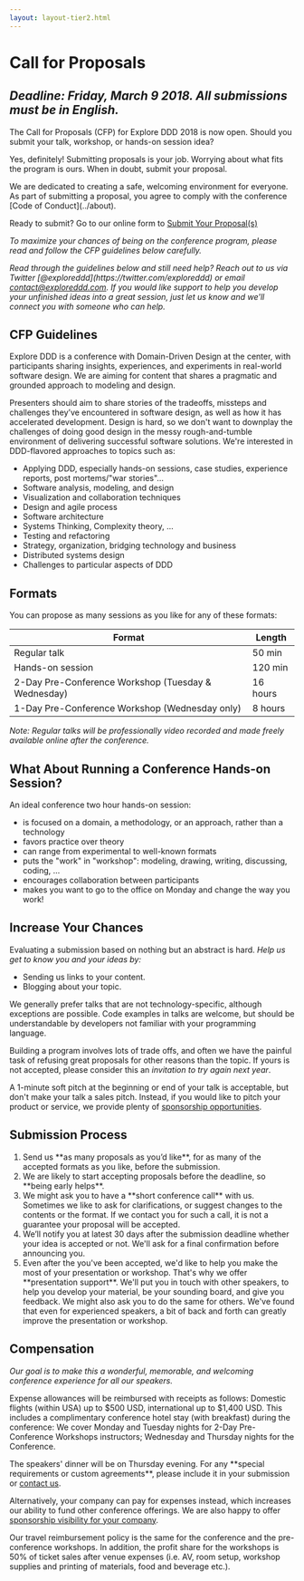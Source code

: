 ```yaml
---
layout: layout-tier2.html
---
```

<div class="container section page about">
  <h1 class="section-header">Call for Proposals</h1>

  <h2 class="page-subheader"><em>Deadline: Friday, March 9 2018. All submissions must be in English.</em></h2>
  <p>

  <p class="copy">The Call for Proposals (CFP) for Explore DDD 2018 is now open. Should you submit your talk, workshop, or hands-on session idea?</p>

  <p class="copy">Yes, definitely! Submitting proposals is your job. Worrying about what fits the program is ours. When in doubt, submit your proposal.</p>

  <p class="copy">We are dedicated to creating a safe, welcoming environment for everyone. As part of submitting a proposal, you agree to comply with the conference [Code of Conduct](../about).</p>

  <p class="cfp-cta">Ready to submit? Go to our online form to <a href="https://virtualgenius.typeform.com/to/J6fHKP" >Submit Your Proposal(s)</a></p>
  <p><p>

  <p class="copy"><em>To maximize your chances of being on the conference program, please read and follow the CFP guidelines below carefully.</em></p>

  <p class="copy"><em>Read through the guidelines below and still need help? Reach out to us via Twitter [@exploreddd](https://twitter.com/exploreddd) or email <a href="mailto:contact@exploreddd.com">contact@exploreddd.com</a>. If you would like support to help you develop your unfinished ideas into a great session, just let us know and we'll connect you with someone who can help.</em>
  </p>

<h2 class="page-subheader">CFP Guidelines</h2>

<p class="copy">Explore DDD is a conference with Domain-Driven Design at the center, with participants sharing insights, experiences, and experiments in real-world software design. We are aiming for content that shares a pragmatic and grounded approach to modeling and design.<p class="copy">

<p class="copy">Presenters should aim to share stories of the tradeoffs, missteps and challenges they’ve encountered in software design, as well as how it has accelerated development. Design is hard, so we don't want to downplay the challenges of doing good design in the messy rough-and-tumble environment of delivering successful software solutions. We're interested in DDD-flavored approaches to topics such as:</p>

<ul class="copy list">
  <li>Applying DDD, especially hands-on sessions, case studies, experience reports, post mortems/"war stories"…</li>
  <li>Software analysis, modeling, and design</li>
  <li>Visualization and collaboration techniques</li>
  <li>Design and agile process</li>
  <li>Software architecture</li>
  <li>Systems Thinking, Complexity theory, …</li>
  <li>Testing and refactoring</li>
  <li>Strategy, organization, bridging technology and business</li>
  <li>Distributed systems design</li>
  <li>Challenges to particular aspects of DDD</li>
</ul>

<h2 class="page-subheader">Formats</h2>

<p class="copy">You can propose as many sessions as you like for any of these formats:</p>

<div class="table-responsive">
  <table class="table table-striped">
  <thead>
  <tr>
    <th>Format</th>
    <th>Length</th>
  </tr>
  </thead>
  <tbody>
  <tr>
    <td>Regular talk</td>
    <td>50 min</td>
  </tr>
  <tr>
    <td>Hands-on session</td>
    <td>120 min</td>
  </tr>
  <tr>
    <td>2-Day Pre-Conference Workshop (Tuesday &amp; Wednesday)</td>
    <td>16 hours</td>
  </tr>
  <tr>
  <td>1-Day Pre-Conference Workshop (Wednesday only)</td>
  <td>8 hours</td>
  </tr>
  </tbody>
  </table>
</div>

<p class="copy"><em>Note: Regular talks will be professionally video recorded and made freely available online after the conference.</em></p>

<h2 class="page-subheader">What About Running a Conference Hands-on Session?</h2>

<p class="copy">An ideal conference two hour hands-on session:</p>

<ul class="copy list">
  <li>is focused on a domain, a methodology, or an approach, rather than a technology</li>
  <li>favors practice over theory</li>
  <li>can range from experimental to well-known formats</li>
  <li>puts the "work" in "workshop": modeling, drawing, writing, discussing, coding, …</li>
  <li>encourages collaboration between participants</li>
  <li>makes you want to go to the office on Monday and change the way you work!</li>
</ul>

<h2 class="page-subheader">Increase Your Chances</h2>

<p class="copy">Evaluating a submission based on nothing but an abstract is hard. <em>Help us get to know you and your ideas by:</em></p>

<ul class="copy list">
<li>Sending us links to your content.</li>
<li>Blogging about your topic.</li>
</ul>

<p class="copy">We generally prefer talks that are not technology-specific, although exceptions are possible. Code examples in talks are welcome, but should be understandable by developers not familiar with your programming language.</p>

<p class="copy">Building a program involves lots of trade offs, and often we have the painful task of refusing great proposals for other reasons than the topic. If yours is not accepted, please consider this an <em>invitation to try again next year</em>.</p>

<p class="copy">A 1-minute soft pitch at the beginning or end of your talk is acceptable, but don't make your talk a sales pitch. Instead, if you would like to pitch your product or service, we provide plenty of <a href="../sponsors">sponsorship opportunities</a>.</p>

<h2 class="page-subheader">Submission Process</h2>

<ol class="copy list">
<li>Send us **as many proposals as you’d like**, for as many of the accepted formats as you like, before the submission.</li>
<li>We are likely to start accepting proposals before the deadline, so **being early helps**.</li>
<li>We might ask you to have a **short conference call** with us. Sometimes we like to ask for clarifications, or suggest changes to the contents or the format. If we contact you for such a call, it is not a guarantee your proposal will be accepted.</li>
<li>We’ll notify you at latest 30 days after the submission deadline whether your idea is accepted or not. We'll ask for a final confirmation before announcing you.</li>
<li>Even after the you've been accepted, we'd like to help you make the most of your presentation or workshop. That's why we offer **presentation support**. We'll put you in touch with other speakers, to help you develop your material, be your sounding board, and give you feedback. We might also ask you to do the same for others. We've found that even for experienced speakers, a bit of back and forth can greatly improve the presentation or workshop. </li>
</ol>

<h2 class="page-subheader">Compensation</h2>

<p class="copy"><em>Our goal is to make this a wonderful, memorable, and welcoming conference experience for all our speakers.</em></p>

<p class="copy">Expense allowances will be reimbursed with receipts as follows: Domestic flights (within USA) up to $500 USD, international up to $1,400 USD. This includes a complimentary conference hotel stay (with breakfast) during the conference: We cover Monday and Tuesday nights for 2-Day Pre-Conference Workshops instructors; Wednesday and Thursday nights for the Conference.</p>

<p class="copy">The speakers' dinner will be on Thursday evening. For any **special requirements or custom agreements**, please include it in your submission or <a href="mailto:contact@exploreddd.com">contact us</a>.</p>

<p class="copy">Alternatively, your company can pay for expenses instead, which increases our ability to fund other conference offerings. We are also happy to offer <a href="../sponsors">sponsorship visibility for your company</a>.</p>

<p class="copy">Our travel reimbursement policy is the same for the conference and the pre-conference workshops.  In addition, the profit share for the workshops is 50% of ticket sales after venue expenses (i.e.  AV, room setup, workshop supplies and printing of materials, food and beverage etc.).</p>

</div>